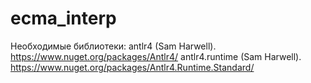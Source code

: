 # ecma_interp
Необходимые библиотеки:
antlr4 (Sam Harwell). https://www.nuget.org/packages/Antlr4/
antlr4.runtime (Sam Harwell). https://www.nuget.org/packages/Antlr4.Runtime.Standard/
